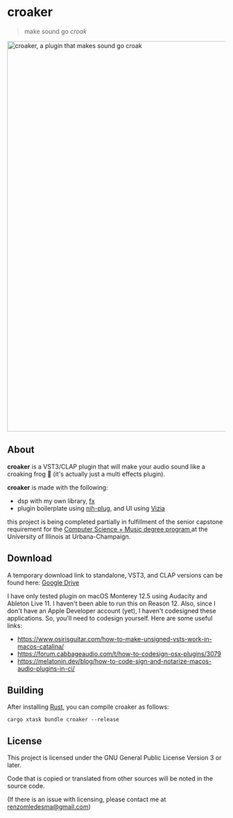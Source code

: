 # croaker

> make sound go _croak_

<img width="899" alt="croaker, a plugin that makes sound go croak" src="https://github.com/renzol2/croaker/assets/55109467/3028d5ca-27b5-4c69-9fb1-c21d42aabd2c">

## About

**croaker** is a VST3/CLAP plugin that will make your audio sound like a croaking frog 🐸 (it's actually just a multi effects plugin).

**croaker** is made with the following:

- dsp with my own library, [fx](https://github.com/renzol2/fx)
- plugin boilerplate using [nih-plug](https://github.com/robbert-vdh/nih-plug), and UI using [Vizia](https://github.com/vizia/vizia)

this project is being completed partially in fulfillment of the senior capstone requirement for the [ Computer Science + Music degree program ](https://music.illinois.edu/admission/undergraduate-programs-and-application/undergraduate-degrees/bachelor-of-science-cs-music/) at the University of Illinois at Urbana-Champaign.

## Download

A temporary download link to standalone, VST3, and CLAP versions can be found here: [Google Drive](https://drive.google.com/drive/folders/1MUqEvY7qZCM-ucpszpEqc7d3vIfdQkVw?usp=sharing)

I have only tested plugin on macOS Monterey 12.5 using Audacity and Ableton Live 11. I haven't been able to run this on Reason 12. Also, since I don't have an Apple Developer account (yet), I haven't codesigned these applications. So, you'll need to codesign yourself. Here are some useful links:

- <https://www.osirisguitar.com/how-to-make-unsigned-vsts-work-in-macos-catalina/>
- <https://forum.cabbageaudio.com/t/how-to-codesign-osx-plugins/3079>
- <https://melatonin.dev/blog/how-to-code-sign-and-notarize-macos-audio-plugins-in-ci/>

## Building

After installing [Rust](https://rustup.rs/), you can compile croaker as follows:

```shell
cargo xtask bundle croaker --release
```

## License

This project is licensed under the GNU General Public License Version 3 or later.

Code that is copied or translated from other sources will be noted in the source code.

(If there is an issue with licensing, please contact me at renzomledesma@gmail.com)


